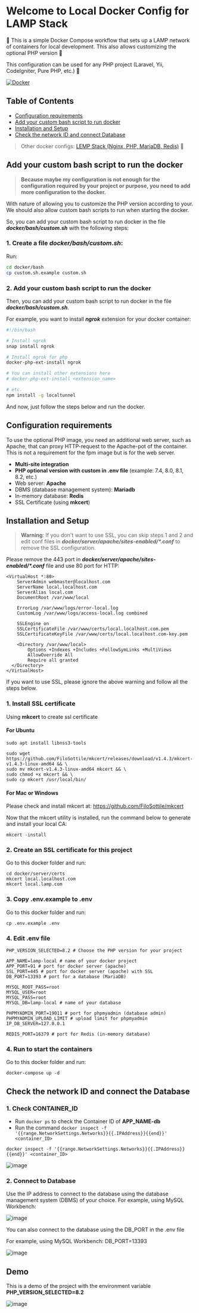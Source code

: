 # Welcome to Local Docker Config for LAMP Stack

:whale: This is a simple Docker Compose workflow that sets up a LAMP network of containers for local development. This also allows customizing the optional PHP version :elephant:

This configuration can be used for any PHP project (Laravel, Yii, CodeIgniter, Pure PHP, etc.) :tada:

[![Docker](https://github.com/lbiltech/lamp-docker/actions/workflows/docker-image.yml/badge.svg)](https://hub.docker.com/r/lbiltech/lamp)

## Table of Contents

 - [Configuration requirements](#configuration-requirements)
 - [Add your custom bash script to run docker](#add-your-custom-bash-script-to-run-docker)
 - [Installation and Setup](#installation-and-setup)
 - [Check the network ID and connect Database](#check-the-network-id-and-connect-database)

> Other docker configs: [LEMP Stack (Nginx, PHP, MariaDB, Redis)](https://github.com/tanhongit/lemp-docker.git) :whale:


## Add your custom bash script to run the docker

> **Because maybe my configuration is not enough for the configuration required by your project or purpose, you need to add more configuration to the docker.**

With nature of allowing you to customize the PHP version according to your. We should also allow custom bash scripts to run when starting the docker.

So, you can add your custom bash script to run docker in the file **_docker/bash/custom.sh_** with the following steps:

### 1. Create a file **_docker/bash/custom.sh_**:

Run:

```bash
cd docker/bash
cp custom.sh.example custom.sh
```

### 2. Add your custom bash script to run the docker

Then, you can add your custom bash script to run docker in the file **_docker/bash/custom.sh_**.

For example, you want to install **_ngrok_** extension for your docker container:

```bash
#!/bin/bash

# Install ngrok
snap install ngrok

# Install ngrok for php
docker-php-ext-install ngrok

# You can install other extensions here
# docker-php-ext-install <extension_name>

# etc.
npm install -g localtunnel
```

And now, just follow the steps below and run the docker.

## Configuration requirements

To use the optional PHP image, you need an additional web server, such as Apache, that can proxy HTTP-request to the Apache-pot of the container. This is not a requirement for the fpm image but is for the web server.

 - **Multi-site integration**
 - **PHP optional version with custom in .env file** (example: 7.4, 8.0, 8.1, 8.2, etc.)
 - Web server: **Apache**
 - DBMS (database management system): **Mariadb**
 - In-memory database: **Redis**
 - SSL Certificate (using **mkcert**)
 
## Installation and Setup

> **Warning**: If you don't want to use SSL, you can skip steps 1 and 2 and edit conf files in _**docker/server/apache/sites-enabled/*.conf**_ to remove the SSL configuration.

Please remove the 443 port in _**docker/server/apache/sites-enabled/*.conf**_ file and use 80 port for HTTP:

```apacheconfig
<VirtualHost *:80>
    ServerAdmin webmaster@localhost.com
    ServerName local.localhost.com
    ServerAlias local.com
    DocumentRoot /var/www/local

    ErrorLog /var/www/logs/error-local.log
    CustomLog /var/www/logs/access-local.log combined

    SSLEngine on
	SSLCertificateFile /var/www/certs/local.localhost.com.pem
	SSLCertificateKeyFile /var/www/certs/local.localhost.com-key.pem

    <Directory /var/www/local>
        Options +Indexes +Includes +FollowSymLinks +MultiViews
        AllowOverride All
        Require all granted
  </Directory>
</VirtualHost>
```

If you want to use SSL, please ignore the above warning and follow all the steps below.

### 1. Install SSL certificate
Using **mkcert** to create ssl certificate

#### For Ubuntu

```shell
sudo apt install libnss3-tools

sudo wget https://github.com/FiloSottile/mkcert/releases/download/v1.4.3/mkcert-v1.4.3-linux-amd64 && \
sudo mv mkcert-v1.4.3-linux-amd64 mkcert && \
sudo chmod +x mkcert && \
sudo cp mkcert /usr/local/bin/
```
#### For Mac or Windows

Please check and install mkcert at: https://github.com/FiloSottile/mkcert

Now that the mkcert utility is installed, run the command below to generate and install your local CA:

```shell
mkcert -install
```

### 2. Create an SSL certificate for this project

Go to this docker folder and run:

```shell
cd docker/server/certs
mkcert local.localhost.com
mkcert local.lamp.com
```

### 3. Copy .env.example to .env

Go to this docker folder and run:

```shell
cp .env.example .env
```

### 4. Edit .env file

```dotenv
PHP_VERSION_SELECTED=8.2 # Choose the PHP version for your project

APP_NAME=lamp-local # name of your docker project
APP_PORT=91 # port for docker server (apache)
SSL_PORT=445 # port for docker server (apache) with SSL
DB_PORT=13393 # port for a database (MariaDB)

MYSQL_ROOT_PASS=root
MYSQL_USER=root
MYSQL_PASS=root
MYSQL_DB=lamp-local # name of your database

PHPMYADMIN_PORT=19011 # port for phpmyadmin (database admin)
PHPMYADMIN_UPLOAD_LIMIT # upload limit for phpmyadmin
IP_DB_SERVER=127.0.0.1

REDIS_PORT=16379 # port for Redis (in-memory database)
```

### 4. Run to start the containers

Go to this docker folder and run:

```shell
docker-compose up -d
```

## Check the network ID and connect the Database

### 1. Check CONTAINER_ID
- Run `docker ps` to check the Container ID of **APP_NAME-db**
- Run the command `docker inspect -f '{{range.NetworkSettings.Networks}}{{.IPAddress}}{{end}}' <container_ID>`

```shell
docker inspect -f '{{range.NetworkSettings.Networks}}{{.IPAddress}}{{end}}' <container_ID>
```

![image](https://user-images.githubusercontent.com/35853002/232272286-4dd7cc26-1257-4b1e-9605-7d6ecfd69a37.png)

### 2. Connect to Database

Use the IP address to connect to the database using the database management system (DBMS) of your choice. For example, using MySQL Workbench:

![image](https://user-images.githubusercontent.com/35853002/232210044-7dd5aafa-352f-45d8-ba99-82cb792b1066.png)

You can also connect to the database using the DB_PORT in the .env file

For example, using MySQL Workbench: DB_PORT=13393

![image](https://user-images.githubusercontent.com/35853002/232210171-af56d440-c9f0-4477-a1a7-338b86995cd7.png)

## Demo

This is a demo of the project with the environment variable **PHP_VERSION_SELECTED=8.2**

![image](https://user-images.githubusercontent.com/35853002/235107675-f73e4f5a-2748-41f1-a21c-7419d44b82e8.png)
